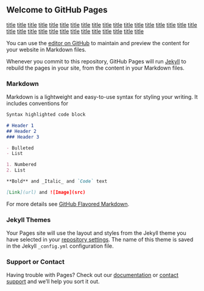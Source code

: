 ## Welcome to GitHub Pages

[title](https://abiaog.github.io/index/2016/02/14/device-tree.html)
[title](https://abiaog.github.io/index/2017/05/27/tips-and-tools.html)
[title](https://abiaog.github.io/index/jekyll/update/2016/02/12/vim-introduction.html)
[title](https://abiaog.github.io/index/jekyll/update/2016/02/12/welcome-to-jekyll.html)
[title](https://abiaog.github.io/index/jekyll/update/2016/02/13/c++-Multiple-and-Virtual-Inheritance.html)
[title](https://abiaog.github.io/index/jekyll/update/2016/02/13/Markdown.html)
[title](https://abiaog.github.io/index/jekyll/update/2016/02/13/rootfs.html)
[title](https://abiaog.github.io/index/jekyll/update/2016/02/14/u-boot.html)
[title](https://abiaog.github.io/index/jekyll/update/2016/02/14/yocto.html)
[title](https://abiaog.github.io/index/jekyll/update/2016/02/17/Erlang.html)
[title](https://abiaog.github.io/index/jekyll/update/2016/02/17/google-test.html)
[title](https://abiaog.github.io/index/jekyll/update/2016/05/05/gdb.html)
[title](https://abiaog.github.io/index/jekyll/update/2016/07/27/bash.html)
[title](https://abiaog.github.io/index/jekyll/update/2016/08/06/how-to-replace-ubuntu-kernel.html)
[title](https://abiaog.github.io/index/jekyll/update/2016/08/26/linux-device-driver-hello-world.html)
[title](https://abiaog.github.io/index/jekyll/update/2016/09/03/configure-mutt-msmtp.html)
[title](https://abiaog.github.io/index/jekyll/update/2016/09/03/tcpdump-wireshark.html)
[title](https://abiaog.github.io/index/jekyll/update/2016/09/17/bitbake.html)
[title](https://abiaog.github.io/index/jekyll/update/2016/10/20/spinlock-seqlock-RCU-lock.html)
[title](https://abiaog.github.io/index/jekyll/update/2016/11/11/Linux-Device-Driver-Advanced-Char-Driver.html)
[title](https://abiaog.github.io/index/jekyll/update/2016/12/27/i2c-driver.html)
[title](https://abiaog.github.io/index/jekyll/update/2017/01/18/QEMU.html)
[title](https://abiaog.github.io/index/jekyll/update/2017/01/23/mutex-semaphore.html)
[title](https://abiaog.github.io/index/jekyll/update/2017/02/14/Understanding-the-Linux-Kernel.html)
[title](https://abiaog.github.io/index/jekyll/update/2017/03/03/JaveScript.html)
[title](https://abiaog.github.io/index/jekyll/update/2017/03/07/exokernel-microkernel.html)
[title](https://abiaog.github.io/index/jekyll/update/2017/03/22/c-language.html)
[title](https://abiaog.github.io/index/jekyll/update/2017/03/22/makefile.html)
[title](https://abiaog.github.io/index/jekyll/update/2017/04/28/xilinx.html)
[title](https://abiaog.github.io/index/jekyll/update/2017/05/03/FreeRTOS.html)
[title](https://abiaog.github.io/index/jekyll/update/2017/08/04/Understanding-the-Linux-Virtual-Memory-Manager.html)

You can use the [editor on GitHub](https://github.com/abiaog/abiaog2.github.io/edit/master/index.md) to maintain and preview the content for your website in Markdown files.

Whenever you commit to this repository, GitHub Pages will run [Jekyll](https://jekyllrb.com/) to rebuild the pages in your site, from the content in your Markdown files.

### Markdown

Markdown is a lightweight and easy-to-use syntax for styling your writing. It includes conventions for

```markdown
Syntax highlighted code block

# Header 1
## Header 2
### Header 3

- Bulleted
- List

1. Numbered
2. List

**Bold** and _Italic_ and `Code` text

[Link](url) and ![Image](src)
```

For more details see [GitHub Flavored Markdown](https://guides.github.com/features/mastering-markdown/).

### Jekyll Themes

Your Pages site will use the layout and styles from the Jekyll theme you have selected in your [repository settings](https://github.com/abiaog/abiaog2.github.io/settings). The name of this theme is saved in the Jekyll `_config.yml` configuration file.

### Support or Contact

Having trouble with Pages? Check out our [documentation](https://help.github.com/categories/github-pages-basics/) or [contact support](https://github.com/contact) and we’ll help you sort it out.
